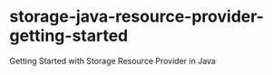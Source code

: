 # storage-java-resource-provider-getting-started
Getting Started with Storage Resource Provider in Java

